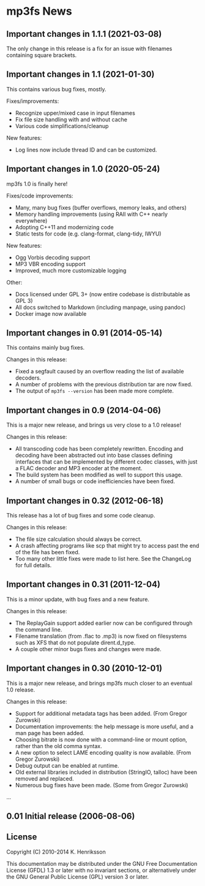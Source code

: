 # mp3fs News

## Important changes in 1.1.1 (2021-03-08)

The only change in this release is a fix for an issue with filenames containing
square brackets.

## Important changes in 1.1 (2021-01-30)

This contains various bug fixes, mostly.

Fixes/improvements:

-   Recognize upper/mixed case in input filenames
-   Fix file size handling with and without cache
-   Various code simplifications/cleanup

New features:

-   Log lines now include thread ID and can be customized.

## Important changes in 1.0 (2020-05-24)

mp3fs 1.0 is finally here!

Fixes/code improvements:

-   Many, many bug fixes (buffer overflows, memory leaks, and others)
-   Memory handling improvements (using RAII with C++ nearly everywhere)
-   Adopting C++11 and modernizing code
-   Static tests for code (e.g. clang-format, clang-tidy, IWYU)

New features:

-   Ogg Vorbis decoding support
-   MP3 VBR encoding support
-   Improved, much more customizable logging

Other:

-   Docs licensed under GPL 3+ (now entire codebase is distributable as GPL 3)
-   All docs switched to Markdown (including manpage, using pandoc)
-   Docker image now available

## Important changes in 0.91 (2014-05-14)

This contains mainly bug fixes.

Changes in this release:

-   Fixed a segfault caused by an overflow reading the list of available
    decoders.
-   A number of problems with the previous distribution tar are now fixed.
-   The output of `mp3fs --version` has been made more complete.

## Important changes in 0.9 (2014-04-06)

This is a major new release, and brings us very close to a 1.0 release!

Changes in this release:

-   All transcoding code has been completely rewritten. Encoding and decoding
    have been abstracted out into base classes defining interfaces that can be
    implemented by different codec classes, with just a FLAC decoder and MP3
    encoder at the moment.
-   The build system has been modified as well to support this usage.
-   A number of small bugs or code inefficiencies have been fixed.

## Important changes in 0.32 (2012-06-18)

This release has a lot of bug fixes and some code cleanup.

Changes in this release:

-   The file size calculation should always be correct.
-   A crash affecting programs like scp that might try to access past the end
    of the file has been fixed.
-   Too many other little fixes were made to list here. See the ChangeLog for
    full details.

## Important changes in 0.31 (2011-12-04)

This is a minor update, with bug fixes and a new feature.

Changes in this release:

-   The ReplayGain support added earlier now can be configured through the
    command line.
-   Filename translation (from .flac to .mp3) is now fixed on filesystems such
    as XFS that do not populate dirent.d_type.
-   A couple other minor bugs fixes and changes were made.

## Important changes in 0.30 (2010-12-01)

This is a major new release, and brings mp3fs much closer to an eventual 1.0
release.

Changes in this release:

-   Support for additional metadata tags has been added. (From Gregor Zurowski)
-   Documentation improvements: the help message is more useful, and a man page
    has been added.
-   Choosing bitrate is now done with a command-line or mount option, rather
    than the old comma syntax.
-   A new option to select LAME encoding quality is now available. (From Gregor
    Zurowski)
-   Debug output can be enabled at runtime.
-   Old external libraries included in distribution (StringIO, talloc) have
    been removed and replaced.
-   Numerous bug fixes have been made. (Some from Gregor Zurowski)

...

## 0.01 Initial release (2006-08-06)

## License

Copyright (C) 2010-2014 K. Henriksson

This documentation may be distributed under the GNU Free Documentation License
(GFDL) 1.3 or later with no invariant sections, or alternatively under the GNU
General Public License (GPL) version 3 or later.
